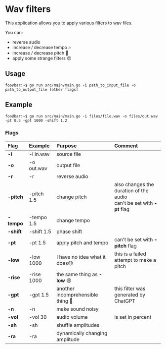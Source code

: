 # Wav filters

This application allows you to apply various filters to wav files.


You can:
* reverse audio
* increase / decrease tempo 🎶
* increase / decrease pitch 🎼
* apply some strange filters 🙃

## Usage

```console
foo@bar:~$ go run src/main/main.go -i path_to_input_file -o path_to_output_file [other flags]
```

## Example
```console
foo@bar:~$ go run src/main/main.go -i files/file.wav -o files/out.wav -pt 0.5 -gpt 1000 -shift 1.2
```

### Flags

|Flag|Example   |Purpose   | Comment  |
|:----|:----------|:----------|:----------|
|**-i** | -i in.wav | source file | | 
|**-o** | -o out.wav | output file | | 
|**-r** | -r | reverse audio | |
|**-pitch** | -pitch 1.5 | change pitch | also changes the duration of the audio <br/> can't be set with **-pt** flag |
|**-tempo** | -tempo 1.5 | change tempo | |
|**-shift**| -shift 1.5 | phase shift | | 
|**-pt** | -pt 1.5 | apply pitch and tempo | can't be set with **-pitch** flag| 
|**-low** | -low 1000 | I have no idea what it does🙃 | this is a failed attempt to make a pitch | 
|**-rise**| -rise 1000 | the same thing as **-low** 😆| | 
|**-gpt** | -gpt 1.5 | another incomprehensible thing 🤡 | this filter was generated by ChatGPT |
|**-n**| -n | make sound noisy ||
|**-vol**| -vol 30 | audio volume | is set in percent |
|**-sh** | -sh | shuffle amplitudes | |
|**-ra** | -ra | dynamically changing amplitude | |
